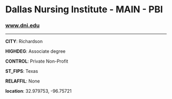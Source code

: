 # Dallas Nursing Institute - MAIN - PBI
### www.dni.edu
---
**CITY**: Richardson

**HIGHDEG**: Associate degree

**CONTROL**: Private Non-Profit

**ST_FIPS**: Texas

**RELAFFIL**: None

**location**: 32.979753, -96.75721